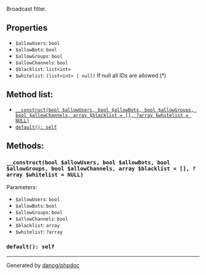 
  

Broadcast filter.  



## Properties
* `$allowUsers`: `bool` 
* `$allowBots`: `bool` 
* `$allowGroups`: `bool` 
* `$allowChannels`: `bool` 
* `$blacklist`: `list<int>` 
* `$whitelist`: `(list<int> | null)` If null all IDs are allowed (*)

## Method list:
* [`__construct(bool $allowUsers, bool $allowBots, bool $allowGroups, bool $allowChannels, array $blacklist = [], ?array $whitelist = NULL)`](#__construct)
* [`default(): self`](#default)

## Methods:
### <a name="__construct"></a> `__construct(bool $allowUsers, bool $allowBots, bool $allowGroups, bool $allowChannels, array $blacklist = [], ?array $whitelist = NULL)`




Parameters:

* `$allowUsers`: `bool`   
* `$allowBots`: `bool`   
* `$allowGroups`: `bool`   
* `$allowChannels`: `bool`   
* `$blacklist`: `array`   
* `$whitelist`: `?array`   



### <a name="default"></a> `default(): self`





---
Generated by [danog/phpdoc](https://phpdoc.daniil.it)
